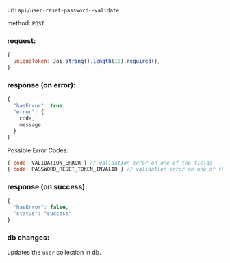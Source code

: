 url: `api/user-reset-password--validate`

method: `POST`

### request: 
```js
{
  uniqueToken: Joi.string().length(16).required(),
}
```

### response (on error):
```js
{
  "hasError": true,
  "error": {
    code,
    message
  }
}
```

Possible Error Codes:
```js
{ code: VALIDATION_ERROR } // validation error on one of the fields
{ code: PASSWORD_RESET_TOKEN_INVALID } // validation error on one of the fields
```

### response (on success):
```js
{
  "hasError": false,
  "status": "success"
}
```

### db changes:
updates the `user` collection in db.